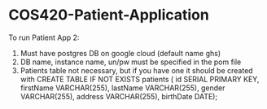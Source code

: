 # COS420-Patient-Application

To run Patient App 2: 
   1) Must have postgres DB on google cloud (default name ghs)
   2) DB name, instance name, un/pw must be specified in the pom file 
   3) Patients table not necessary, but if you have one it should be created with
        CREATE TABLE IF NOT EXISTS patients ( id SERIAL PRIMARY KEY, 
					      firstName VARCHAR(255), 
					      lastName VARCHAR(255), 
					      gender VARCHAR(255), 
					      address VARCHAR(255), 
					      birthDate DATE);
